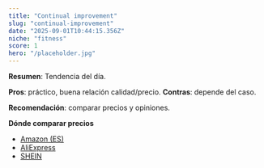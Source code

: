 ```yaml
---
title: "Continual improvement"
slug: "continual-improvement"
date: "2025-09-01T10:44:15.356Z"
niche: "fitness"
score: 1
hero: "/placeholder.jpg"
---
```


**Resumen**: Tendencia del día.

**Pros**: práctico, buena relación calidad/precio. **Contras**: depende del caso.

**Recomendación**: comparar precios y opiniones.

**Dónde comparar precios**
- [Amazon (ES)](https://www.amazon.es/s?k=Continual+improvement&tag=teknovashop25-21)
- [AliExpress](https://www.aliexpress.com/wholesale?SearchText=Continual+improvement)
- [SHEIN](https://www.shein.com/pdsearch?q=Continual+improvement)
